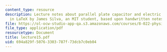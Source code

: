 ```yaml
---
content_type: resource
description: Lecture notes about parallel plate capacitor and electric dipole. Prepared
  in LaTeX by James Silva, an MIT student, based upon handwritten notes.
file: https://ol-ocw-studio-app-qa.s3.amazonaws.com/courses/8-022-physics-ii-electricity-and-magnetism-fall-2006/694a829f50763303787f73dcb7c0eb04_lecture15.pdf
file_type: application/pdf
resourcetype: Document
title: lecture15.pdf
uid: 694a829f-5076-3303-787f-73dcb7c0eb04
---
```

